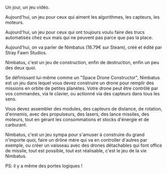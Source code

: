 Un jour, un jeu vidéo.

Aujourd'hui, un jeu pour ceux qui aiment les algorithmes, les capteurs, les moteurs.

Aujourd'hui, un jeu pour ceux qui ont toujours voulu faire des trucs automatisés chez eux mais qui ne peuvent pas parce que pas la place.

Aujourd'hui, on va parler de Nimbatus (16.79€ sur Steam), créé et édité par Stray Fawn Studios.

Nimbatus, c'est un jeu de construction, enfin de destruction, enfin un peu des deux quoi.

Se définissant lui-même comme un "Space Drone Constructor", Nimbatus est un jeu dans lequel vous devez construire un drone pour remplir des missions en orbite de petites planètes. Votre drone peut être contrôlé par vos commandes, via le clavier, ou actionné via des capteurs dans tous les sens.

Vous devez assembler des modules, des capteurs de distance, de rotation, d'ennemis, avec des propulseurs, des lasers, des lance missiles, des moteurs, tout en gérant les consommations et stocks d'énergie et de carburant.

Nimbatus, c'est un jeu sympa pour s'amuser à construire du grand n'importe quoi, faire un drône mère qui va en controller d'autres par exemple, ou créer un vaisseau avec des drones détachables qui font office de missile, tout est possible, tout est réalisable, c'est le jeu de la vie Nimbatus.

PS: il y a même des portes logiques ! 
